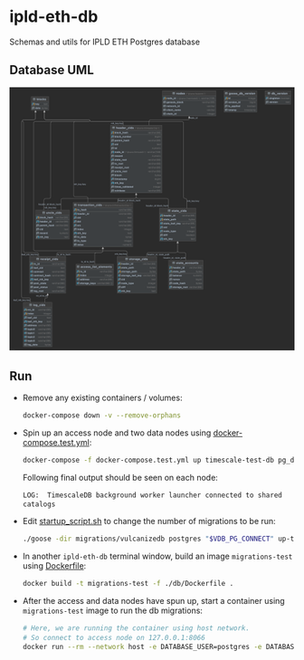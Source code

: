 # ipld-eth-db
Schemas and utils for IPLD ETH Postgres database

## Database UML
![](vulcanize_db.png)

## Run

* Remove any existing containers / volumes:

  ```bash
  docker-compose down -v --remove-orphans
  ```

* Spin up an access node and two data nodes using [docker-compose.test.yml](./docker-compose.test.yml):

  ```bash
  docker-compose -f docker-compose.test.yml up timescale-test-db pg_data_node_1 pg_data_node_2
  ```

  Following final output should be seen on each node:

    ```
    LOG:  TimescaleDB background worker launcher connected to shared catalogs
    ```

* Edit [startup_script.sh](./scripts/startup_script.sh) to change the number of migrations to be run:

  ```bash
  ./goose -dir migrations/vulcanizedb postgres "$VDB_PG_CONNECT" up-to 21
  ```

* In another `ipld-eth-db` terminal window, build an image `migrations-test` using [Dockerfile](./db/Dockerfile):

  ```bash
  docker build -t migrations-test -f ./db/Dockerfile .
  ```

* After the access and data nodes have spun up, start a container using `migrations-test` image to run the db migrations:

  ```bash
  # Here, we are running the container using host network.
  # So connect to access node on 127.0.0.1:8066
  docker run --rm --network host -e DATABASE_USER=postgres -e DATABASE_PASSWORD=password -e DATABASE_HOSTNAME=127.0.0.1 -e DATABASE_PORT=8066 -e DATABASE_NAME=vulcanize_testing_v4 migrations-test
  ```
